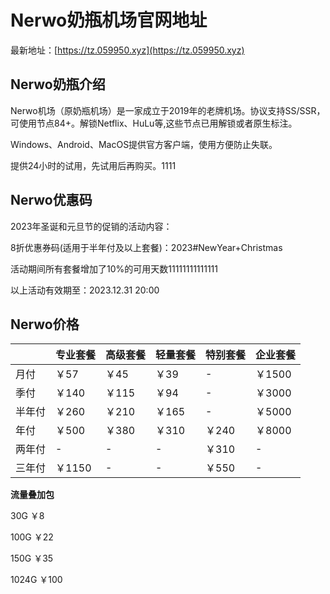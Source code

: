 # Nerwo奶瓶机场官网地址

最新地址：[https://tz.059950.xyz](https://tz.059950.xyz)

## Nerwo奶瓶介绍

Nerwo机场（原奶瓶机场）是一家成立于2019年的老牌机场。协议支持SS/SSR，可使用节点84+。解锁Netflix、HuLu等,这些节点已用解锁或者原生标注。

Windows、Android、MacOS提供官方客户端，使用方便防止失联。

提供24小时的试用，先试用后再购买。1111

## Nerwo优惠码

2023年圣诞和元旦节的促销的活动内容：

8折优惠券码(适用于半年付及以上套餐)：2023#NewYear+Christmas

活动期间所有套餐增加了10%的可用天数11111111111111

以上活动有效期至：2023.12.31 20:00

## Nerwo价格

||专业套餐|高级套餐|轻量套餐|特别套餐|企业套餐|
|----|----|----|----|----|----|
|月付|￥57|￥45|￥39|-|￥1500|
|季付|￥140|￥115|￥94|-|￥3000|
|半年付|￥260|￥210|￥165|-|￥5000|
|年付|￥500|￥380|￥310|￥240|￥8000|
|两年付|-|-|-|￥310|-|
|三年付|￥1150|-|-|￥550|-|

**流量叠加包**

30G   ￥8

100G  ￥22

150G  ￥35

1024G ￥100

                                      

